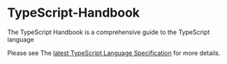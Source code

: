# TypeScript-Handbook
The TypeScript Handbook is a comprehensive guide to the TypeScript language

Please see The [latest TypeScript Language Specification](https://github.com/Microsoft/TypeScript/blob/master/doc/spec.md) for more details.
